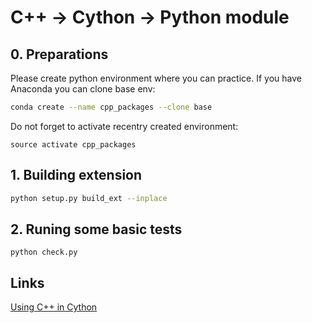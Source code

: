 
# C++ -> Cython -> Python module

## 0. Preparations

Please create python environment where you can practice. If you have Anaconda you can clone base env:

```bash
conda create --name cpp_packages --clone base
```

Do not forget to activate recentry created environment:

```
source activate cpp_packages
```

## 1. Building extension

```bash
python setup.py build_ext --inplace
```

## 2. Runing some basic tests

```
python check.py
```

## Links

[Using C++ in Cython](https://cython.readthedocs.io/en/latest/src/userguide/wrapping_CPlusPlus.html#compilation-and-importing)

